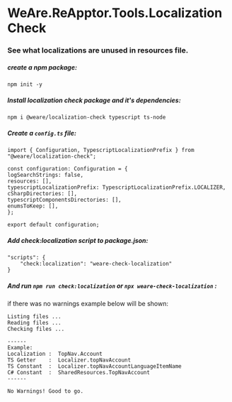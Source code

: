 # WeAre.ReApptor.Tools.LocalizationCheck


### See what localizations are unused in resources file.

##### create a npm package: 
    npm init -y

##### Install localization check package and it's dependencies: 
    npm i @weare/localization-check typescript ts-node 


##### Create a `config.ts` file: 
    import { Configuration, TypescriptLocalizationPrefix } from "@weare/localization-check";

    const configuration: Configuration = {
    logSearchStrings: false,
    resources: [],
    typescriptLocalizationPrefix: TypescriptLocalizationPrefix.LOCALIZER,
    cSharpDirectories: [],
    typescriptComponentsDirectories: [],
    enumsToKeep: [],
    };
    
    export default configuration;

##### Add check:localization script to package.json: 
    "scripts": {
        "check:localization": "weare-check-localization"
    }


##### And run `npm run check:localization` or `npx weare-check-localization` : 


if there was no warnings example below will be shown: 


    Listing files ...
    Reading files ...
    Checking files ...
     
    ------
    Example:
    Localization :  TopNav.Account
    TS Getter    :  Localizer.topNavAccount
    TS Constant  :  Localizer.topNavAccountLanguageItemName
    C# Constant  :  SharedResources.TopNavAccount
    ------
    
    No Warnings! Good to go.
